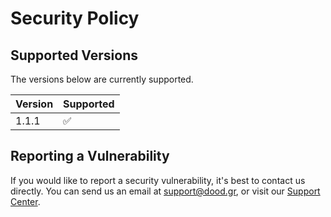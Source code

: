 # Security Policy

## Supported Versions

The versions below are currently supported.

| Version | Supported          |
| ------- | ------------------ |
| 1.1.1  | :white_check_mark: |

## Reporting a Vulnerability

If you would like to report a security vulnerability, it's best to contact us directly.
You can send us an email at [support@dood.gr](mailto:support@dood.gr), or visit our [Support Center](https://support.dood.gr/).

